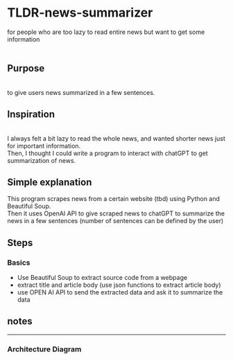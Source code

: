 # TLDR-news-summarizer
for people who are too lazy to read entire news but want to get some information
<br />
<br />

## Purpose
<br />
to give users news summarized in a few sentences.

## Inspiration
<br />
I always felt a bit lazy to read the whole news, and wanted shorter news just for important information.
<br />
Then, I thought I could write a program to interact with chatGPT to get summarization of news.

## Simple explanation
This program scrapes news from a certain website (tbd) using Python and Beautiful Soup.
<br />
Then it uses OpenAI API to give scraped news to chatGPT to summarize the news in a few sentences (number of sentences can be defined by the user)
<br />

## Steps
### Basics
- Use Beautiful Soup to extract source code from a webpage
- extract title and article body (use json functions to extract article body)
- use OPEN AI API to send the extracted data and ask it to summarize the data
## notes

***
### Architecture Diagram
